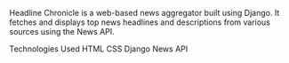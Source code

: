 Headline Chronicle is a web-based news aggregator built using Django. It fetches and displays top news headlines and descriptions from various sources using the News API.

Technologies Used
HTML
CSS
Django
News API

